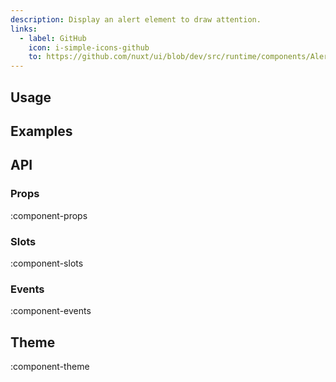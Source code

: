 ```yaml
---
description: Display an alert element to draw attention.
links:
  - label: GitHub
    icon: i-simple-icons-github
    to: https://github.com/nuxt/ui/blob/dev/src/runtime/components/Alert.vue
---
```

## Usage

## Examples

## API

### Props

:component-props

### Slots

:component-slots

### Events

:component-events

## Theme

:component-theme
